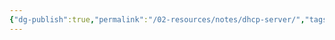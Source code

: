 ```yaml
---
{"dg-publish":true,"permalink":"/02-resources/notes/dhcp-server/","tags":["netzwerk","hardware","empty"],"noteIcon":""}
---
```


